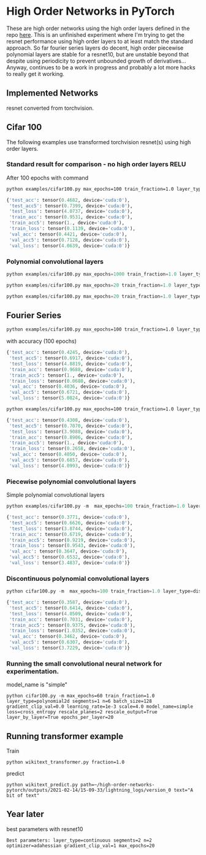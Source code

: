 # High Order Networks in PyTorch

These are high order networks using the high order layers defined in the repo [here](https://github.com/jloveric/high-order-layers-torch).  This is an unfinished experiment where I'm trying to get the resnet performance using high order layers to at least match the standard approach.  So far fourier series layers do decent, high order piecewise polynomial layers are stable for a resnet10, but are unstable beyond that despite using periodicity to prevent unbounded growth of derivatives...  Anyway, continues to be a work in progress and probably a lot more hacks to really get it working.

## Implemented Networks

resnet converted from torchvision.

## Cifar 100
The following examples use transformed torchvision resnet(s) using high order layers.

### Standard result for comparison - no high order layers RELU
After 100 epochs with command
```bash
python examples/cifar100.py max_epochs=100 train_fraction=1.0 layer_type=standard segments=1 n=3 batch_size=128 gradient_clip_val=0.0 learning_rate=1e-3 scale=4.0 model_name=resnet18 loss=cross_entropy
```
```python
{'test_acc': tensor(0.4682, device='cuda:0'),
 'test_acc5': tensor(0.7399, device='cuda:0'),
 'test_loss': tensor(4.0737, device='cuda:0'),
 'train_acc': tensor(0.9531, device='cuda:0'),
 'train_acc5': tensor(1., device='cuda:0'),
 'train_loss': tensor(0.1139, device='cuda:0'),
 'val_acc': tensor(0.4421, device='cuda:0'),
 'val_acc5': tensor(0.7128, device='cuda:0'),
 'val_loss': tensor(4.0639, device='cuda:0')}

```

### Polynomial convolutional layers

```python
python examples/cifar100.py max_epochs=1000 train_fraction=1.0 layer_type=polynomial2d n=3 batch_size=1024 gradient_clip_val=0.0 learning_rate=1e-4 scale=6 layer_by_layer=False optimizer=lion
```
```python
python examples/cifar100.py max_epochs=20 train_fraction=1.0 layer_type=polynomial2d n=4 batch_size=1024 gradient_clip_val=0.0 learning_rate=1e-4 scale=8 model_name=resnet10 layer_by_layer=False optimizer=lion
```
```python
python examples/cifar100.py max_epochs=20 train_fraction=1.0 layer_type=polynomial2d n=4 batch_size=128 gradient_clip_val=0.0 learning_rate=1e-4 scale=10 model_name=resnet18 layer_by_layer=False
```
## Fourier Series

```bash
python examples/cifar100.py max_epochs=100 train_fraction=1.0 layer_type=fourier2d segments=1 n=3 batch_size=128 gradient_clip_val=0.0 learning_rate=1e-3 scale=4.0 model_name=resnet10 loss=cross_entropy layer_by_layer=False
```
with accuracy (100 epochs)
```python
{'test_acc': tensor(0.4245, device='cuda:0'),
 'test_acc5': tensor(0.6917, device='cuda:0'),
 'test_loss': tensor(4.8819, device='cuda:0'),
 'train_acc': tensor(0.9688, device='cuda:0'),
 'train_acc5': tensor(1., device='cuda:0'),
 'train_loss': tensor(0.0680, device='cuda:0'),
 'val_acc': tensor(0.4036, device='cuda:0'),
 'val_acc5': tensor(0.6721, device='cuda:0'),
 'val_loss': tensor(5.0824, device='cuda:0')}

```
```bash
python examples/cifar100.py max_epochs=100 train_fraction=1.0 layer_type=fourier2d segments=1 n=2 batch_size=128 gradient_clip_val=0.0 learning_rate=1e-3 scale=4.0 model_name=resnet18 loss=cross_entropy layer_by_layer=False
```
```python
{'test_acc': tensor(0.4308, device='cuda:0'),
 'test_acc5': tensor(0.7070, device='cuda:0'),
 'test_loss': tensor(3.9088, device='cuda:0'),
 'train_acc': tensor(0.8906, device='cuda:0'),
 'train_acc5': tensor(1., device='cuda:0'),
 'train_loss': tensor(0.2658, device='cuda:0'),
 'val_acc': tensor(0.4050, device='cuda:0'),
 'val_acc5': tensor(0.6857, device='cuda:0'),
 'val_loss': tensor(4.0993, device='cuda:0')}

```


### Piecewise polynomial convolutional layers
Simple polynomial convolutional layers
```python
python examples/cifar100.py -m  max_epochs=100 train_fraction=1.0 layer_type=continuous2d segments=2 n=3 batch_size=128 gradient_clip_val=1.0 learning_rate=1e-3 scale=2.0 model_name=resnet10 loss=cross_entropy rescale_planes=1 rescale_output=True layer_by_layer=False
```
```python
{'test_acc': tensor(0.3771, device='cuda:0'),
 'test_acc5': tensor(0.6626, device='cuda:0'),
 'test_loss': tensor(3.8744, device='cuda:0'),
 'train_acc': tensor(0.6719, device='cuda:0'),
 'train_acc5': tensor(0.9219, device='cuda:0'),
 'train_loss': tensor(0.9543, device='cuda:0'),
 'val_acc': tensor(0.3647, device='cuda:0'),
 'val_acc5': tensor(0.6532, device='cuda:0'),
 'val_loss': tensor(3.4837, device='cuda:0')}
```
### Discontinuous polynomial convolutional layers
```python
python cifar100.py -m  max_epochs=100 train_fraction=1.0 layer_type=discontinuous2d segments=2 n=3 batch_size=128 gradient_clip_val=0.0 learning_rate=1e-3 scale=2.0 model_name=resnet10 loss=cross_entropy rescale_planes=3 rescale_output=True layer_by_layer=False
```
```python
{'test_acc': tensor(0.3587, device='cuda:0'),
 'test_acc5': tensor(0.6414, device='cuda:0'),
 'test_loss': tensor(4.0509, device='cuda:0'),
 'train_acc': tensor(0.7031, device='cuda:0'),
 'train_acc5': tensor(0.9375, device='cuda:0'),
 'train_loss': tensor(1.0352, device='cuda:0'),
 'val_acc': tensor(0.3462, device='cuda:0'),
 'val_acc5': tensor(0.6307, device='cuda:0'),
 'val_loss': tensor(3.7229, device='cuda:0')}
```

### Running the small convolutional neural network for experimentation.
model_name is "simple"
```
python cifar100.py -m max_epochs=60 train_fraction=1.0 layer_type=polynomial2d segments=1 n=6 batch_size=128 gradient_clip_val=0.0 learning_rate=1e-3 scale=4.0 model_name=simple loss=cross_entropy rescale_planes=2 rescale_output=True layer_by_layer=True epochs_per_layer=20
```

## Running transformer example
Train
```
python wikitext_transformer.py fraction=1.0
```
predict
```
python wikitext_predict.py path=~/high-order-networks-pytorch/outputs/2021-02-14/15-09-33/lightning_logs/version_0 text="A bit of text"
```

## Year later
best parameters with resnet10
```
Best parameters: layer_type=continuous segments=2 n=2 optimizer=adahessian gradient_clip_val=1 max_epochs=20
```
